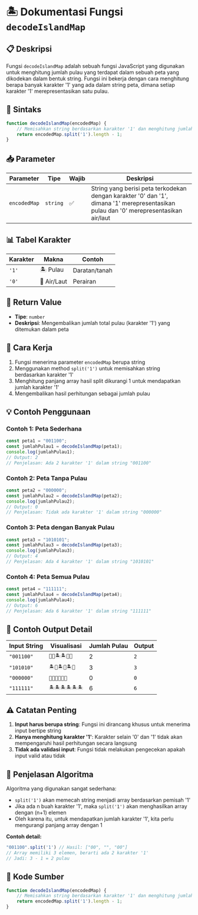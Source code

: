 # 🏝️ Dokumentasi Fungsi `decodeIslandMap`

## 📋 Deskripsi

Fungsi `decodeIslandMap` adalah sebuah fungsi JavaScript yang digunakan untuk menghitung jumlah pulau yang terdapat dalam sebuah peta yang dikodekan dalam bentuk string. Fungsi ini bekerja dengan cara menghitung berapa banyak karakter '1' yang ada dalam string peta, dimana setiap karakter '1' merepresentasikan satu pulau.

## 🔧 Sintaks

```javascript
function decodeIslandMap(encodedMap) {
    // Memisahkan string berdasarkan karakter '1' dan menghitung jumlah pulau
    return encodedMap.split('1').length - 1;
}
```

## 📥 Parameter

| Parameter | Tipe | Wajib | Deskripsi |
|-----------|------|-------|-----------|
| `encodedMap` | `string` | ✅ | String yang berisi peta terkodekan dengan karakter '0' dan '1', dimana '1' merepresentasikan pulau dan '0' merepresentasikan air/laut |

## 📊 Tabel Karakter

| Karakter | Makna | Contoh |
|----------|--------|---------|
| `'1'` | 🏝️ Pulau | Daratan/tanah |
| `'0'` | 🌊 Air/Laut | Perairan |

## 🔄 Return Value

- **Tipe**: `number`
- **Deskripsi**: Mengembalikan jumlah total pulau (karakter '1') yang ditemukan dalam peta

## 📝 Cara Kerja

1. Fungsi menerima parameter `encodedMap` berupa string
2. Menggunakan method `split('1')` untuk memisahkan string berdasarkan karakter '1'
3. Menghitung panjang array hasil split dikurangi 1 untuk mendapatkan jumlah karakter '1'
4. Mengembalikan hasil perhitungan sebagai jumlah pulau

## 💡 Contoh Penggunaan

### Contoh 1: Peta Sederhana
```javascript
const peta1 = "001100";
const jumlahPulau1 = decodeIslandMap(peta1);
console.log(jumlahPulau1); 
// Output: 2
// Penjelasan: Ada 2 karakter '1' dalam string "001100"
```

### Contoh 2: Peta Tanpa Pulau
```javascript
const peta2 = "000000";
const jumlahPulau2 = decodeIslandMap(peta2);
console.log(jumlahPulau2);
// Output: 0
// Penjelasan: Tidak ada karakter '1' dalam string "000000"
```

### Contoh 3: Peta dengan Banyak Pulau
```javascript
const peta3 = "1010101";
const jumlahPulau3 = decodeIslandMap(peta3);
console.log(jumlahPulau3);
// Output: 4
// Penjelasan: Ada 4 karakter '1' dalam string "1010101"
```

### Contoh 4: Peta Semua Pulau
```javascript
const peta4 = "111111";
const jumlahPulau4 = decodeIslandMap(peta4);
console.log(jumlahPulau4);
// Output: 6
// Penjelasan: Ada 6 karakter '1' dalam string "111111"
```

## 🎯 Contoh Output Detail

| Input String | Visualisasi | Jumlah Pulau | Output |
|--------------|-------------|--------------|---------|
| `"001100"` | `🌊🌊🏝️🏝️🌊🌊` | 2 | `2` |
| `"101010"` | `🏝️🌊🏝️🌊🏝️🌊` | 3 | `3` |
| `"000000"` | `🌊🌊🌊🌊🌊🌊` | 0 | `0` |
| `"111111"` | `🏝️🏝️🏝️🏝️🏝️🏝️` | 6 | `6` |

## ⚠️ Catatan Penting

1. **Input harus berupa string**: Fungsi ini dirancang khusus untuk menerima input bertipe string
2. **Hanya menghitung karakter '1'**: Karakter selain '0' dan '1' tidak akan mempengaruhi hasil perhitungan secara langsung
3. **Tidak ada validasi input**: Fungsi tidak melakukan pengecekan apakah input valid atau tidak

## 🧮 Penjelasan Algoritma

Algoritma yang digunakan sangat sederhana:
- `split('1')` akan memecah string menjadi array berdasarkan pemisah '1'
- Jika ada n buah karakter '1', maka `split('1')` akan menghasilkan array dengan (n+1) elemen
- Oleh karena itu, untuk mendapatkan jumlah karakter '1', kita perlu mengurangi panjang array dengan 1

**Contoh detail:**
```javascript
"001100".split('1') // Hasil: ["00", "", "00"]
// Array memiliki 3 elemen, berarti ada 2 karakter '1'
// Jadi: 3 - 1 = 2 pulau
```

## 🔗 Kode Sumber

```javascript
function decodeIslandMap(encodedMap) {
    // Memisahkan string berdasarkan karakter '1' dan menghitung jumlah pulau
    return encodedMap.split('1').length - 1;
}
```
